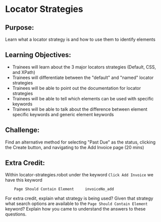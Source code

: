 # Locator Strategies

## Purpose:
Learn what a locator strategy is and how to use them to identify elements

## Learning Objectives:

- Trainees will learn about the 3 major locators strategies (Default, CSS, and XPath)
- Trainees will differentiate between the "default" and "named" locator strategies
- Trainees will be able to point out the documentation for locator strategies
- Trainees will be able to tell which elements can be used with specific keywords
- Trainees will be able to talk about the difference between element specific keywords and generic element keywords

## Challenge:
Find an alternative method for selecting "Past Due" as the status, clicking the Create button, and navigating to the Add Invoice page (20 mins)

## Extra Credit:
Within locator-strategies.robot under the keyword `Click Add Invoice` we have this keyword

```
    Page Should Contain Element     invoiceNo_add
```

For extra credit, explain what strategy is being used? Given that strategy what search options are available
to the `Page Should Contain Element` keyword? Explain how you came to understand the answers to these questions.